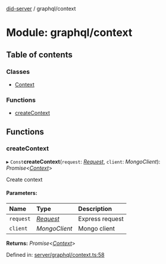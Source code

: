 [did-server](../README.md) / graphql/context

# Module: graphql/context

## Table of contents

### Classes

- [Context](../classes/graphql_context.context.md)

### Functions

- [createContext](graphql_context.md#createcontext)

## Functions

### createContext

▸ `Const`**createContext**(`request`: [*Request*](../interfaces/_custom_types.express.request.md), `client`: *MongoClient*): *Promise*<[*Context*](../classes/graphql_context.context.md)\>

Create context

#### Parameters:

Name | Type | Description |
:------ | :------ | :------ |
`request` | [*Request*](../interfaces/_custom_types.express.request.md) | Express request   |
`client` | *MongoClient* | Mongo client    |

**Returns:** *Promise*<[*Context*](../classes/graphql_context.context.md)\>

Defined in: [server/graphql/context.ts:58](https://github.com/Puzzlepart/did/blob/0a374766/server/graphql/context.ts#L58)
